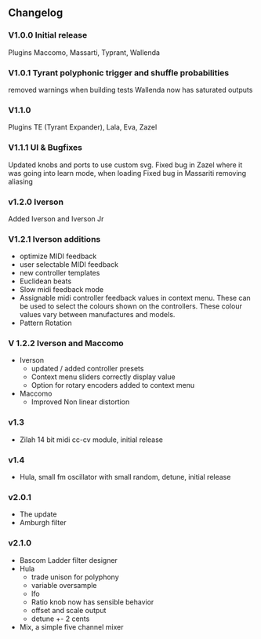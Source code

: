 ## Changelog

### V1.0.0 Initial release

Plugins Maccomo, Massarti, Typrant, Wallenda

### V1.0.1 Tyrant polyphonic trigger and shuffle probabilities

removed warnings when building tests
Wallenda now has saturated outputs

### V1.1.0

Plugins TE (Tyrant Expander), Lala, Eva, Zazel

### V1.1.1 UI & Bugfixes

Updated knobs and ports to use custom svg.
Fixed bug in Zazel where it was going into learn mode, when loading
Fixed bug in Massariti removing aliasing

### v1.2.0 Iverson

Added Iverson and Iverson Jr

### V1.2.1 Iverson additions

- optimize MIDI feedback
- user selectable MIDI feedback
- new controller templates
- Euclidean beats
- Slow midi feedback mode
- Assignable midi controller feedback values in context menu. These can be used to select the colours shown on the
  controllers. These colour values vary between manufactures and models.
- Pattern Rotation

### V 1.2.2 Iverson and Maccomo

- Iverson
    - updated / added controller presets
    - Context menu sliders correctly display value
    - Option for rotary encoders added to context menu
- Maccomo
    - Improved Non linear distortion

### v1.3

- Zilah 14 bit midi cc-cv module, initial release

### v1.4

- Hula, small fm oscillator with small random, detune, initial release

### v2.0.1

- The update
- Amburgh filter

### v2.1.0

- Bascom Ladder filter designer
- Hula
    - trade unison for polyphony
    - variable oversample
    - lfo
    - Ratio knob now has sensible behavior
    - offset and scale output
    - detune +- 2 cents
- Mix, a simple five channel mixer

